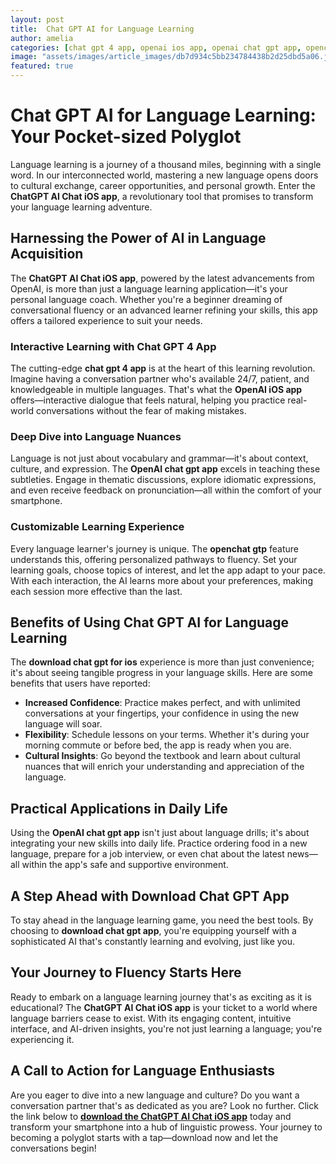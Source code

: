 ```yaml
---
layout: post
title:  Chat GPT AI for Language Learning
author: amelia
categories: [chat gpt 4 app, openai ios app, openai chat gpt app, openchat gtp, download chat gpt for ios, openai chat gpt app, download chat gpt app]
image: "assets/images/article_images/db7d934c5bb234784438b2d25dbd5a06.jpg"
featured: true
---
```


# Chat GPT AI for Language Learning: Your Pocket-sized Polyglot

Language learning is a journey of a thousand miles, beginning with a single word. In our interconnected world, mastering a new language opens doors to cultural exchange, career opportunities, and personal growth. Enter the **ChatGPT AI Chat iOS app**, a revolutionary tool that promises to transform your language learning adventure.

## Harnessing the Power of AI in Language Acquisition

The **ChatGPT AI Chat iOS app**, powered by the latest advancements from OpenAI, is more than just a language learning application—it's your personal language coach. Whether you're a beginner dreaming of conversational fluency or an advanced learner refining your skills, this app offers a tailored experience to suit your needs.

### Interactive Learning with Chat GPT 4 App

The cutting-edge **chat gpt 4 app** is at the heart of this learning revolution. Imagine having a conversation partner who's available 24/7, patient, and knowledgeable in multiple languages. That's what the **OpenAI iOS app** offers—interactive dialogue that feels natural, helping you practice real-world conversations without the fear of making mistakes.

### Deep Dive into Language Nuances

Language is not just about vocabulary and grammar—it's about context, culture, and expression. The **OpenAI chat gpt app** excels in teaching these subtleties. Engage in thematic discussions, explore idiomatic expressions, and even receive feedback on pronunciation—all within the comfort of your smartphone.

### Customizable Learning Experience

Every language learner's journey is unique. The **openchat gtp** feature understands this, offering personalized pathways to fluency. Set your learning goals, choose topics of interest, and let the app adapt to your pace. With each interaction, the AI learns more about your preferences, making each session more effective than the last.

## Benefits of Using Chat GPT AI for Language Learning

The **download chat gpt for ios** experience is more than just convenience; it's about seeing tangible progress in your language skills. Here are some benefits that users have reported:

- **Increased Confidence**: Practice makes perfect, and with unlimited conversations at your fingertips, your confidence in using the new language will soar.
- **Flexibility**: Schedule lessons on your terms. Whether it's during your morning commute or before bed, the app is ready when you are.
- **Cultural Insights**: Go beyond the textbook and learn about cultural nuances that will enrich your understanding and appreciation of the language.

## Practical Applications in Daily Life

Using the **OpenAI chat gpt app** isn't just about language drills; it's about integrating your new skills into daily life. Practice ordering food in a new language, prepare for a job interview, or even chat about the latest news—all within the app's safe and supportive environment.

## A Step Ahead with Download Chat GPT App

To stay ahead in the language learning game, you need the best tools. By choosing to **download chat gpt app**, you're equipping yourself with a sophisticated AI that's constantly learning and evolving, just like you.

## Your Journey to Fluency Starts Here

Ready to embark on a language learning journey that's as exciting as it is educational? The **ChatGPT AI Chat iOS app** is your ticket to a world where language barriers cease to exist. With its engaging content, intuitive interface, and AI-driven insights, you're not just learning a language; you're experiencing it.

## A Call to Action for Language Enthusiasts

Are you eager to dive into a new language and culture? Do you want a conversation partner that's as dedicated as you are? Look no further. Click the link below to **[download the ChatGPT AI Chat iOS app](https://apps.apple.com/us/app/ai-ask-chat-with-ai-bots/id6472484891)** today and transform your smartphone into a hub of linguistic prowess. Your journey to becoming a polyglot starts with a tap—download now and let the conversations begin!